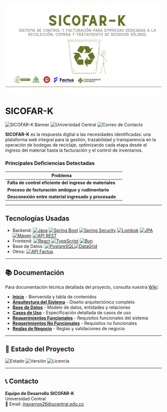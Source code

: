 
<div align="center">
  <img style="max-width: 100%; height: auto;" src="resources/img/SICOFAR-K.png" alt="Portada GitHub" />
</div>

# SICOFAR-K
![SICOFAR-K Banner](https://img.shields.io/badge/SICOFAR--K-Recycling%20ERP-brightgreen?style=for-the-badge&logo=github)
![Universidad Central](https://img.shields.io/badge/Universidad%20Central-Instituci%C3%B3n%20Aliada-blue?style=for-the-badge&logo=gradle)
![Correo de Contacto](https://img.shields.io/badge/Contacto-gmail-red?style=for-the-badge&logo=gmail)

**SICOFAR-K** es la respuesta digital a las necesidades identificadas: una plataforma web integral para la gestión, trazabilidad y transparencia en la operación de bodegas de reciclaje, optimizando cada etapa desde el ingreso del material hasta la facturación y el control de inventarios.




### Principales Deficiencias Detectadas

| Problema                                              |                                                                                       |
|-------------------------------------------------------|---------------------------------------------------------------------------------------------------------------------------------------------------------------------------------------------------------------------------------------------|
| **Falta de control eficiente del ingreso de materiales**    |                                   |
| **Proceso de facturación ambiguo y rudimentario**     |                                         |
| **Desconexión entre material ingresado y procesado**  |  |

---

## Tecnologías Usadas

- Backend: [![Java](https://img.shields.io/badge/Java-ED8B00?logo=java&logoColor=white)](https://www.java.com/) [![Spring Boot](https://img.shields.io/badge/Spring%20Boot-6DB33F?logo=springboot&logoColor=white)](https://spring.io/projects/spring-boot) [![Spring Security](https://img.shields.io/badge/Spring%20Security-6DB33F?logo=springsecurity&logoColor=white)](https://spring.io/projects/spring-security) [![Lombok](https://img.shields.io/badge/Lombok-red?logo=lombok&logoColor=white)](https://projectlombok.org/) [![JPA](https://img.shields.io/badge/JPA-Jakarta%20Persistence-0099e5?logo=hibernate&logoColor=white)](https://jakarta.ee/specifications/persistence/) [![Maven](https://img.shields.io/badge/Maven-A32C2E?logo=apachemaven&logoColor=white)](https://maven.apache.org/)  [![API REST](https://img.shields.io/badge/API-REST-blue?logo=cloud&logoColor=white)](https://restfulapi.net/)
- Frontend: [![React](https://img.shields.io/badge/Frontend-React-61DAFB?logo=react&logoColor=white)](https://es.reactjs.org/) [![TypeScript](https://img.shields.io/badge/TypeScript-3178C6?logo=typescript&logoColor=white)](https://www.typescriptlang.org/) [![Bun](https://img.shields.io/badge/Bun-333?logo=bun&logoColor=white)](https://bun.sh/)
- Base de Datos: [![PostgreSQL](https://img.shields.io/badge/Base%20de%20Datos-PostgreSQL-336791?logo=postgresql&logoColor=white)](https://www.postgresql.org/)[![DataGrid](https://img.shields.io/badge/DataGrid-0078D4?logo=datagrip&logoColor=white)](https://mui.com/x/react-data-grid/)
- Otros: [![API Factus](https://img.shields.io/badge/API-Factus-blueviolet?logo=link&logoColor=white)](https://developers.factus.com.co/)

---

## 📚 Documentación

Para documentación técnica detallada del proyecto, consulta nuestra [Wiki](https://github.com/jnavarrop26/sicofar-k/wiki):

- **[Inicio](https://github.com/jnavarrop26/sicofar-k/wiki/Home)** - Bienvenida y tabla de contenidos
- **[Arquitectura del Sistema](https://github.com/jnavarrop26/sicofar-k/wiki/arquitectura)** - Diseño arquitectónico completo
- **[Base de Datos](https://github.com/jnavarrop26/sicofar-k/wiki/base-datos)** - Modelo de datos, entidades y relaciones
- **[Casos de Uso](https://github.com/jnavarrop26/sicofar-k/wiki/casos-de-uso)** - Especificación detallada de casos de uso
- **[Requerimientos Funcionales](https://github.com/jnavarrop26/sicofar-k/wiki/requerimientos-funcionales)** - Requisitos funcionales del sistema
- **[Requerimientos No Funcionales](https://github.com/jnavarrop26/sicofar-k/wiki/requerimientos-no-funcionales)** - Requisitos no funcionales
- **[Reglas de Negocio](https://github.com/jnavarrop26/sicofar-k/wiki/reglas-negocio)** - Reglas y validaciones de negocio

---

## 🚀 Estado del Proyecto

![Estado](https://img.shields.io/badge/Estado-En%20Desarrollo-yellow?style=flat-square)
![Versión](https://img.shields.io/badge/Versión-0.0.1--SNAPSHOT-blue?style=flat-square)
![Licencia](https://img.shields.io/badge/Licencia-MIT-green?style=flat-square)

---

## 📞 Contacto

**Equipo de Desarrollo SICOFAR-K**  
Universidad Central  
📧 Email: jnavarrop26@ucentral.edu.co
